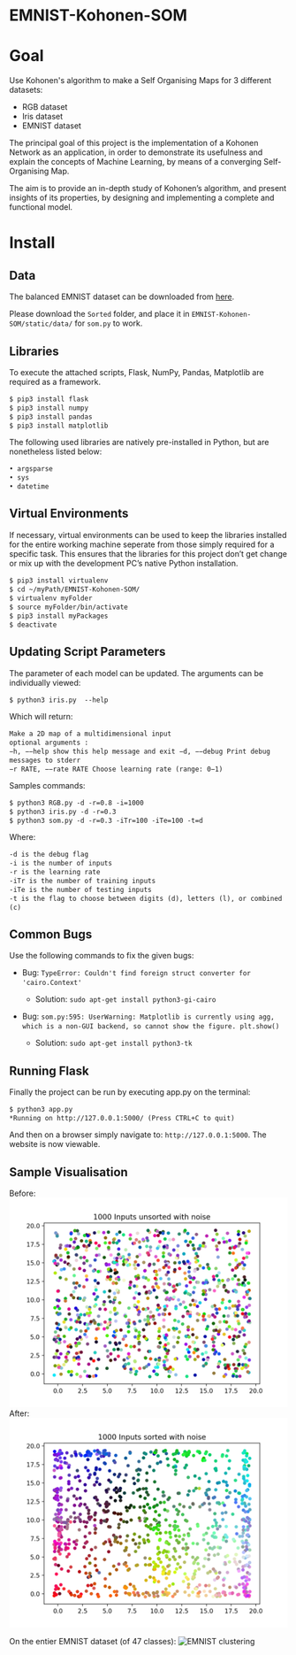 # EMNIST-Kohonen-SOM

# Goal
Use Kohonen's algorithm to make a Self Organising Maps for 3 different datasets:

- RGB dataset
- Iris dataset
- EMNIST dataset

The principal goal of this project is the implementation of a Kohonen Network as an application, in order to demonstrate its usefulness and explain the concepts of Machine Learning, by means of a converging Self-Organising Map.

The aim is to provide an in-depth study of Kohonen’s algorithm, and present insights of its properties, by designing and implementing a complete and functional model. 

# Install

## Data
The balanced EMNIST dataset can be downloaded from [here](https://drive.google.com/drive/folders/14CQxzXz2zGFFW0kkmSbJ_gH50O6bha3a?usp=sharing).

Please download the `Sorted` folder, and place it in `EMNIST-Kohonen-SOM/static/data/` for `som.py` to work.

## Libraries

To execute the attached scripts, Flask, NumPy, Pandas, Matplotlib are required as a framework.

```
$ pip3 install flask
$ pip3 install numpy
$ pip3 install pandas
$ pip3 install matplotlib
```

The following used libraries are natively pre-installed in Python, but are nonetheless listed below:

```
• argsparse 
• sys
• datetime
```
## Virtual Environments


If necessary, virtual environments can be used to keep the libraries installed for the entire working machine seperate from those simply required for a specific task. This ensures that the libraries for this project don’t get change or mix up with the development PC’s native Python installation.

```
$ pip3 install virtualenv
$ cd ~/myPath/EMNIST-Kohonen-SOM/
$ virtualenv myFolder 
$ source myFolder/bin/activate 
$ pip3 install myPackages
$ deactivate
```

## Updating Script Parameters
The parameter of each model can be updated. The arguments can be individually viewed:
```
$ python3 iris.py  --help
```

Which will return:

```
Make a 2D map of a multidimensional input
optional arguments :
−h, −−help show this help message and exit −d, −−debug Print debug messages to stderr
−r RATE, −−rate RATE Choose learning rate (range: 0−1)
```

Samples commands:
```
$ python3 RGB.py -d -r=0.8 -i=1000
$ python3 iris.py -d -r=0.3
$ python3 som.py -d -r=0.3 -iTr=100 -iTe=100 -t=d
```
Where:
```
-d is the debug flag
-i is the number of inputs
-r is the learning rate
-iTr is the number of training inputs
-iTe is the number of testing inputs
-t is the flag to choose between digits (d), letters (l), or combined (c)
```

## Common Bugs

Use the following commands to fix the given bugs:

- Bug: `TypeError: Couldn't find foreign struct converter for 'cairo.Context'`
	- Solution: `sudo apt-get install python3-gi-cairo`

- Bug: `som.py:595: UserWarning: Matplotlib is currently using agg, which is a non-GUI backend, so cannot show the figure.
  plt.show()`
	- Solution: `sudo apt-get install python3-tk`

## Running Flask

Finally the project can be run by executing app.py on the terminal: 
```
$ python3 app.py
*Running on http://127.0.0.1:5000/ (Press CTRL+C to quit)
```
And then on a browser simply navigate to: `http://127.0.0.1:5000`. The website is now viewable.

## Sample Visualisation
Before:
![Before clustering](before.png)
After:
![After clustering](after.png)

On the entier EMNIST dataset (of 47 classes):
![EMNIST clustering](AllLetters.png)
